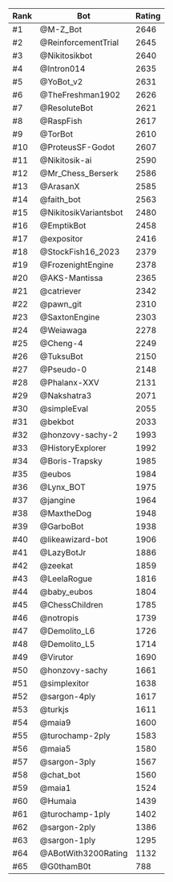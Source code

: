 Rank|Bot|Rating
---|---|---
#1|@M-Z_Bot|2646
#2|@ReinforcementTrial|2645
#3|@Nikitosikbot|2640
#4|@Intron014|2635
#5|@YoBot_v2|2631
#6|@TheFreshman1902|2626
#7|@ResoluteBot|2621
#8|@RaspFish|2617
#9|@TorBot|2610
#10|@ProteusSF-Godot|2607
#11|@Nikitosik-ai|2590
#12|@Mr_Chess_Berserk|2586
#13|@ArasanX|2585
#14|@faith_bot|2563
#15|@NikitosikVariantsbot|2480
#16|@EmptikBot|2458
#17|@expositor|2416
#18|@StockFish16_2023|2379
#19|@FrozenightEngine|2378
#20|@AKS-Mantissa|2365
#21|@catriever|2342
#22|@pawn_git|2310
#23|@SaxtonEngine|2303
#24|@Weiawaga|2278
#25|@Cheng-4|2249
#26|@TuksuBot|2150
#27|@Pseudo-0|2148
#28|@Phalanx-XXV|2131
#29|@Nakshatra3|2071
#30|@simpleEval|2055
#31|@bekbot|2033
#32|@honzovy-sachy-2|1993
#33|@HistoryExplorer|1992
#34|@Boris-Trapsky|1985
#35|@eubos|1984
#36|@Lynx_BOT|1975
#37|@jangine|1964
#38|@MaxtheDog|1948
#39|@GarboBot|1938
#40|@likeawizard-bot|1906
#41|@LazyBotJr|1886
#42|@zeekat|1859
#43|@LeelaRogue|1816
#44|@baby_eubos|1804
#45|@ChessChildren|1785
#46|@notropis|1739
#47|@Demolito_L6|1726
#48|@Demolito_L5|1714
#49|@Virutor|1690
#50|@honzovy-sachy|1661
#51|@simplexitor|1638
#52|@sargon-4ply|1617
#53|@turkjs|1611
#54|@maia9|1600
#55|@turochamp-2ply|1583
#56|@maia5|1580
#57|@sargon-3ply|1567
#58|@chat_bot|1560
#59|@maia1|1524
#60|@Humaia|1439
#61|@turochamp-1ply|1402
#62|@sargon-2ply|1386
#63|@sargon-1ply|1295
#64|@ABotWith3200Rating|1132
#65|@G0thamB0t|788
